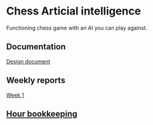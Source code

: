 # Chess Articial intelligence

Functioning chess game with an AI you can play against. 

## Documentation
[Design document](http://github.com/wood101/ChessAI/blob/master/Documentation/Design_document.md)

## Weekly reports

[Week 1](http://github.com/wood101/ChessAI/blob/master/Documentation/Week1.md)

## [Hour bookkeeping](http://github.com/wood101/ChessAI/blob/master/Documentation/Hour_bookkeeping.md)
